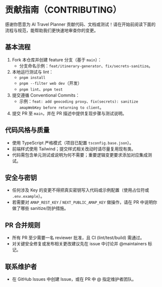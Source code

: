 # 贡献指南（CONTRIBUTING）

感谢你愿意为 AI Travel Planner 贡献代码、文档或测试！请在开始前阅读下面的流程与规范，能帮助我们更快速地审查你的变更。

## 基本流程
1. Fork 本仓库并创建 feature 分支（基于 `main`）：
   - 分支命名示例：`feat/itinerary-generator`、`fix/secrets-sanitize`。
2. 本地运行测试与 lint：
   - `pnpm install`
   - `pnpm --filter web dev`（开发）
   - `pnpm lint`、`pnpm test`
3. 提交遵循 Conventional Commits：
   - 示例：`feat: add geocoding proxy`、`fix(secrets): sanitize amapWebKey before returning to client`。
4. 提交 PR 至 `main`，并在 PR 描述中提供复现步骤与测试说明。

## 代码风格与质量
- 使用 TypeScript 严格模式（项目已配置 `tsconfig.base.json`）。
- 前端样式使用 Tailwind；提交样式相关改动时请尽量复用现有类。
- 代码需包含单元测试或说明为何不需要；重要逻辑变更要求添加对应集成测试。

## 安全与密钥
- 任何涉及 Key 的变更不得把真实密钥写入代码或示例配置（使用占位符或 `.env.example`）。
- 若需要对 `AMAP_REST_KEY` / `NEXT_PUBLIC_AMAP_KEY` 做操作，请在 PR 中说明你做了哪些 sanitize/防护措施。

## PR 合并规则
- 所有 PR 至少需要一名 reviewer 批准，且 CI (lint/test/build) 需通过。
- 对关键安全修复或发布相关更改建议先在 issue 中讨论并 @maintainers 标记。

## 联系维护者
- 在 GitHub Issues 中创建 Issue，或在 PR 中 @ 指定维护者团队。
